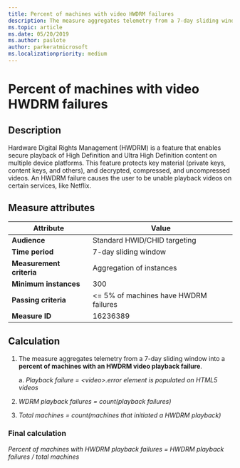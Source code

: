 ```yaml
---
title: Percent of machines with video HWDRM failures
description: The measure aggregates telemetry from a 7-day sliding window into a percent of machines with an HWDRM video playback failure
ms.topic: article
ms.date: 05/20/2019
ms.author: paslote
author: parkeratmicrosoft
ms.localizationpriority: medium
---
```


# Percent of machines with video HWDRM failures

## Description

Hardware Digital Rights Management (HWDRM) is a feature that enables secure playback of High Definition and Ultra High Definition content on multiple device platforms. This feature protects key material (private keys, content keys, and others), and decrypted, compressed, and uncompressed videos. An HWDRM failure causes the user to be unable playback videos on certain services, like Netflix.

## Measure attributes

|Attribute|Value|
|----|----|
|**Audience**|Standard HWID/CHID targeting|
|**Time period**|7-day sliding window|
|**Measurement criteria**|Aggregation of instances|
|**Minimum instances**|300|
|**Passing criteria**|<= 5% of machines have HWDRM failures|
|**Measure ID**|16236389|

## Calculation

1. The measure aggregates telemetry from a 7-day sliding window into a **percent of machines with an HWDRM video playback failure**.

   a. *Playback failure = \<video>.error element is populated on HTML5 videos*

2. *WDRM playback failures = count(playback failures)*
3. *Total machines = count(machines that initiated a HWDRM playback)*

### Final calculation

*Percent of machines with HWDRM playback failures = HWDRM playback failures / total machines*
